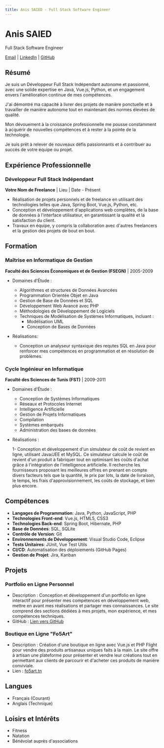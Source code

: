 ```yaml
---
title: Anis SAIED - Full Stack Software Engineer
---
```


# Anis SAIED

Full Stack Software Engineer

[Email](mailto:anis.saiedl@hotmail.com) | [LinkedIn](https://www.linkedin.com/in/anis-saied) | [GitHub](https://github.com/anis-saied)

## Résumé

Je suis un Développeur Full Stack Indépendant autonome et passionné, avec une solide expertise en Java, Vue.js, Python, et un engagement envers l'amélioration continue de mes compétences. 

J'ai démontré ma capacité à livrer des projets de manière ponctuelle et à travailler de manière autonome tout en maintenant des normes élevées de qualité. 

Mon dévouement à la croissance professionnelle me pousse constamment à acquérir de nouvelles compétences et à rester à la pointe de la technologie. 

Je suis prêt à relever de nouveaux défis passionnants et à contribuer au succès de votre équipe ou projet.

## Expérience Professionnelle

### Développeur Full Stack Indépendant
**Votre Nom de Freelance** | Lieu | Date - Présent

- Réalisation de projets personnels et de freelance en utilisant des technologies telles que Java, Spring Boot, Vue.js, Python, etc.
- Conception et développement d'applications web complètes, de la base de données à l'interface utilisateur, en garantissant la qualité et la satisfaction du client.
- Travaux en équipe, y compris la collaboration avec d'autres freelancers et la gestion des projets de bout en bout.

## Formation

### Maîtrise en Informatique de Gestion
**Faculté des Sciences Économiques et de Gestion (FSEGN)** | 2005-2009

- Domaines d'Étude : 
  - Algorithmes et structures de Données Avancées
  - Programmation Orientée Objet en Java
  - Gestion de Base de Données et SQL
  - Développement Web Avancé avec PHP
  - Méthodologies de Développement de Logiciels
  - Techniques de Modélisation de Systèmes Informatiques, incluant :
    - Modélisation UML
    - Conception de Bases de Données

- Réalisations:
  - Conception un analyseur syntaxique des requtes SQL en Java pour renforcer mes compétences en programmation et en résolution de problèmes.

### Cycle Ingénieur en Informatique
**Faculté des Sciences de Tunis (FST)** | 2009-2011

- Domaines d'Étude :
  - Conception de Systèmes Informatiques
  - Réseaux et Protocoles Internet
  - Intelligence Artificielle
  - Gestion de Projets Informatiques
  - Compilation
  - Systèmes embarqués
  - Administration des bases de données


- Réalisations :
  
  1- Conception et développement d'un simulateur de coût de revient en ligne, utilisant Java/JEE et MySQL. Ce simulateur calcule le coût de revient d'un produit à fabriquer tout en optimisant les coûts d'achat grâce à l'intégration de l'intelligence artificielle. Il recherche les fournisseurs proposant les meilleures offres en prenant en compte divers facteurs tels que la quantité, le prix par lots, la date de livraison, le temps, les frais d'approvisionnement, les coûts de stockage, et bien plus encore.



## Compétences

- **Langages de Programmation**: Java, Python, JavaScript, PHP
- **Technologies Front-end**: Vue.js, HTML5, CSS3
- **Technologies Back-end**: Spring Boot, Hibernate, PHP
- **Base de Données**: SQL, SQLite
- **Contrôle de Version**: Git
- **Environnements de Développement**: Visual Studio Code, Eclipse
- **Tests Unitaires**: JUnit, Vue Test Utils 
- **CI/CD**: Automatisation des déploiements (GitHub Pages)
- **Gestion de Projet**: Jira, Kanban

## Projets

### Portfolio en Ligne Personnel
- Description : Conception et développement d'un portfolio en ligne interactif pour présenter mes compétences en développement web, mettre en avant mes réalisations et partager mes connaissances. Le site comprend des sections dédiées à mes projets, mon expérience, et mes compétences techniques.
- GitHub : [Lien vers GitHub](https://github.com/anis-saied/anis-saied.github.io)

### Boutique en Ligne "Fo5Art"
- Description : Création d'une boutique en ligne avec Vue.js et PHP Flight pour vendre des produits artisanaux uniques faits à la main. Le site offre à artisan une plateforme pour présenter et vendre leur créations tout en permettant aux clients de parcourir et d'acheter ces produits de manière conviviale.
- Lien : [fo5art.tn](https://fo5art.tn)


## Langues

- Français (Courant)
- Anglais (Technique)

## Loisirs et Intérêts

- Fitness
- Natation
- Bénévolat auprès d'associations
